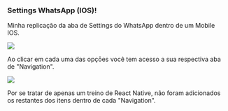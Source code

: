 ### Settings WhatsApp (IOS)!

Minha replicação da aba de Settings do WhatsApp dentro de um Mobile IOS.

<div >
  <img src="https://discord.com/channels/@me/753769024881426505/937726787293700126">
</div>

Ao clicar em cada uma das opçōes você tem acesso a sua respectiva aba de "Navigation".

<div >
  <img src="https://discord.com/channels/@me/753769024881426505/937726905761812571">
</div>

Por se tratar de apenas um treino de React Native, não foram adicionados os restantes dos itens dentro de cada "Navigation". 
